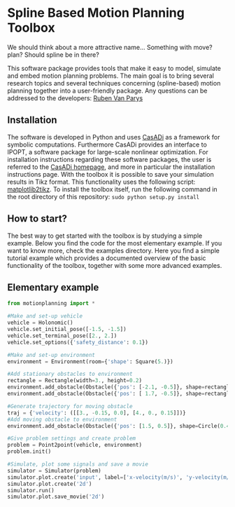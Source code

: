 # Spline Based Motion Planning Toolbox
We should think about a more attractive name...
Something with move? plan? 
Should spline be in there?

This software package provides tools that make it easy to model, simulate and embed motion planning problems. The main goal is to bring several research topics and several techniques concerning (spline-based) motion planning together into a user-friendly package.
Any questions can be addressed to the developers: <a href=”mailto:ruben.vanparys&#64;kuleuven.be”>Ruben Van Parys</a>


## Installation
The software is developed in Python and uses [CasADi](https://github.com/casadi/casadi/wiki) as a framework for symbolic computations. Furthermore CasADi provides an interface to IPOPT, a software package for large-scale nonlinear optimization. For installation instructions regarding these software packages, the user is referred to the [CasADi homepage](https://github.com/casadi/casadi/wiki), and more in particular the installation instructions page.
With the toolbox it is possible to save your simulation results in Tikz format. This functionality uses the following script: [matplotlib2tikz](https://github.com/nschloe/matplotlib2tikz).
To install the toolbox itself, run the following command in the root directory of this repository: `sudo python setup.py install`

## How to start?
The best way to get started with the toolbox is by studying a simple example. Below you find the code for the most elementary example. If you want to know more, check the examples directory. Here you find a simple tutorial example which provides a documented overview of the basic functionality of the toolbox, together with some more advanced examples.

## Elementary example

```python
from motionplanning import *

#Make and set-up vehicle
vehicle = Holonomic()
vehicle.set_initial_pose([-1.5, -1.5])
vehicle.set_terminal_pose([2., 2.])
vehicle.set_options({'safety_distance': 0.1})

#Make and set-up environment
environment = Environment(room={'shape': Square(5.)})

#Add stationary obstacles to environment
rectangle = Rectangle(width=3., height=0.2)
environment.add_obstacle(Obstacle({'pos': [-2.1, -0.5]}, shape=rectangle))
environment.add_obstacle(Obstacle({'pos': [ 1.7, -0.5]}, shape=rectangle))

#Generate trajectory for moving obstacle
traj = {'velocity': ([[3., -0.15, 0.0], [4., 0., 0.15]])}
#Add moving obstacle to environment
environment.add_obstacle(Obstacle({'pos': [1.5, 0.5]}, shape=Circle(0.4),trajectory=traj))

#Give problem settings and create problem
problem = Point2point(vehicle, environment)
problem.init()

#Simulate, plot some signals and save a movie
simulator = Simulator(problem)
simulator.plot.create('input', label=['x-velocity(m/s)', 'y-velocity(m/s)'])
simulator.plot.create('2d')
simulator.run()
simulator.plot.save_movie('2d')
```